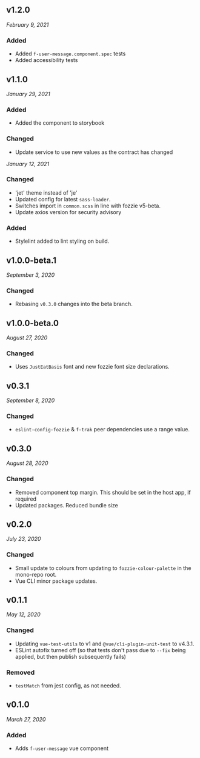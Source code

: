 v1.2.0
------------------------------
*February 9, 2021*

### Added
- Added `f-user-message.component.spec` tests
- Added accessibility tests


v1.1.0
------------------------------
*January 29, 2021*

### Added
- Added the component to storybook

### Changed
- Update service to use new values as the contract has changed


*January 12, 2021*

### Changed
- 'jet' theme instead of 'je'
- Updated config for latest `sass-loader`.
- Switches import in `common.scss` in line with fozzie v5-beta.
- Update axios version for security advisory

### Added
- Stylelint added to lint styling on build.


v1.0.0-beta.1
------------------------------
*September 3, 2020*

### Changed
- Rebasing `v0.3.0` changes into the beta branch.


v1.0.0-beta.0
------------------------------
*August 27, 2020*

### Changed
- Uses `JustEatBasis` font and new fozzie font size declarations.


v0.3.1
------------------------------
*September 8, 2020*

### Changed
- `eslint-config-fozzie` & `f-trak` peer dependencies use a range value.


v0.3.0
------------------------------
*August 28, 2020*

### Changed
- Removed component top margin. This should be set in the host app, if required
- Updated packages. Reduced bundle size


v0.2.0
------------------------------
*July 23, 2020*

### Changed
- Small update to colours from updating to `fozzie-colour-palette` in the mono-repo root.
- Vue CLI minor package updates.


v0.1.1
------------------------------
*May 12, 2020*

### Changed
- Updating `vue-test-utils` to v1 and `@vue/cli-plugin-unit-test` to v4.3.1.
- ESLint autofix turned off (so that tests don't pass due to `--fix` being applied, but then publish subsequently fails)

### Removed
- `testMatch` from jest config, as not needed.


v0.1.0
------------------------------
*March 27, 2020*

### Added
- Adds `f-user-message` vue component

